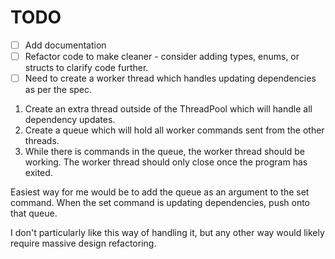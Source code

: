 # TODO

- [ ] Add documentation
- [ ] Refactor code to make cleaner - consider adding types, enums, or structs
      to clarify code further.
- [ ] Need to create a worker thread which handles updating dependencies
      as per the spec.

1. Create an extra thread outside of the ThreadPool which will handle all
   dependency updates.
2. Create a queue which will hold all worker commands sent from the other threads.
3. While there is commands in the queue, the worker thread should be working.
   The worker thread should only close once the program has exited.

Easiest way for me would be to add the queue as an argument to the set command.
When the set command is updating dependencies, push onto that queue.

I don't particularly like this way of handling it, but any other way would likely
require massive design refactoring.

